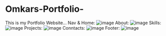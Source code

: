 # Omkars-Portfolio-
This is my Portfolio Website...
Nav & Home:
![image](https://github.com/Jagtap2927/Omkars-Portfolio-/assets/107162121/378c3bac-c25e-4c59-b8d2-bd5127001ffa)
About:
![image](https://github.com/Jagtap2927/Omkars-Portfolio-/assets/107162121/60b61365-0ba0-421b-8f8a-b9a314dd0978)
Skills:
![image](https://github.com/Jagtap2927/Omkars-Portfolio-/assets/107162121/46aeb61f-78b8-4231-ba02-ae96738e6bee)
Projects:
![image](https://github.com/Jagtap2927/Omkars-Portfolio-/assets/107162121/e7ebc8ef-3e80-4ab5-93e4-5d2d93277d64)
Conntacts:
![image](https://github.com/Jagtap2927/Omkars-Portfolio-/assets/107162121/9a6b8e52-d599-4178-a414-65654359153a)
Footer:
![image](https://github.com/Jagtap2927/Omkars-Portfolio-/assets/107162121/ac293f91-8eb8-4d65-a5b1-b7cbd51e171f)
